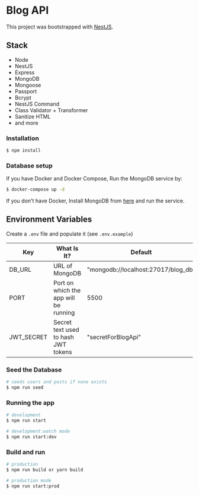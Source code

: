 # Blog API

This project was bootstrapped with [NestJS]("http://nestjs.com/).

## Stack

- Node
- NestJS
- Express
- MongoDB
- Mongoose
- Passport
- Bcrypt
- NestJS Command
- Class Validator + Transformer
- Sanitize HTML
- and more

### Installation

```bash
$ npm install
```

### Database setup

If you have Docker and Docker Compose, Run the MongoDB service by:

```bash
$ docker-compose up -d
```

If you don't have Docker, Install MongoDB from [here]("https://www.mongodb.com/try/download/") and run the service.

## Environment Variables

Create a `.env` file and populate it (see `.env.example`)

| Key        | What Is It?                           | Default                             |
| ---------- | ------------------------------------- | ----------------------------------- |
| DB_URL     | URL of MongoDB                        | "mongodb://localhost:27017/blog_db" |
| PORT       | Port on which the app will be running | 5500                                |
| JWT_SECRET | Secret text used to hash JWT tokens   | "secretForBlogApi"                  |

### Seed the Database

```bash
# seeds users and posts if none exists
$ npm run seed
```

### Running the app

```bash
# development
$ npm run start

# development:watch mode
$ npm run start:dev

```

### Build and run

```bash
# production
$ npm run build or yarn build

# production mode
$ npm run start:prod
```
